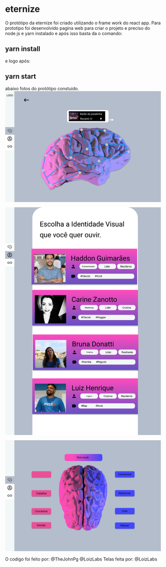 # eternize

O protótipo da eternize foi criado utilizando o frame work do react app.
Para prototipo foi desenvolvido pagina web para criar o projeto e preciso do node js e yarn instalado e após isso basta da o comando:
## yarn install
e logo após:
## yarn start
 abaixo fotos do protótipo constuido.
 ![alt text](https://github.com/Wolfloiz/eternize/blob/master/src/assets/Picked-side-brain.png?raw=true)

  ![alt text](https://github.com/Wolfloiz/eternize/blob/master/src/assets/perfil-enabled.png?raw=true)

  ![alt text](https://github.com/Wolfloiz/eternize/blob/master/src/assets/pick-side-brain.png?raw=true)

  O codigo foi feito por:
  @TheJohnPg
  @LoizLabs
  Telas feita por: 
    @LoizLabs



 
